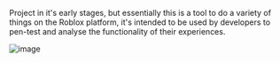 Project in it's early stages, but essentially this is a tool to do a variety of things on the Roblox platform, it's intended to be used by developers to pen-test and analyse the functionality of their experiences.

![image](https://github.com/user-attachments/assets/403e13de-4115-4c1d-89aa-51b25072d679)
